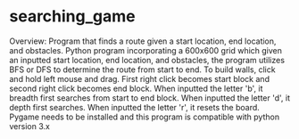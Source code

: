 # searching_game
Overview: Program that finds a route given a start location, end location, and obstacles.
Python program incorporating a 600x600 grid which given an inputted start location, end location, and obstacles, 
the program utilizes BFS or DFS to determine the route from start to end. To build walls, click and hold left mouse
and drag. First right click becomes start block and second right click becomes end block. When inputted the letter 'b',
it breadth first searches from start to end block. When inputted the letter 'd', it depth first searches. When inputted 
the letter 'r', it resets the board. Pygame needs to be installed and this program is compatible with python version 3.x
